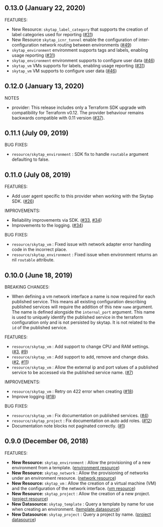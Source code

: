 ## 0.13.0 (January 22, 2020)

FEATURES:
* New Resource: `skytap_label_category` that supports the creation of label categories used for reporting ([#31](https://github.com/terraform-providers/terraform-provider-skytap/issues/31))
* New Resource `skytap_icnr_tunnel` enable the configuration of inter-configuration network routing between environments ([#49](https://github.com/terraform-providers/terraform-provider-skytap/issues/49))
* `skytap_environment` environment supports tags and labels, enabling usage reporting ([#31](https://github.com/terraform-providers/terraform-provider-skytap/issues/31))
* `skytap_environment` environment supports to configure user data ([#46](https://github.com/terraform-providers/terraform-provider-skytap/issues/46))
* `skytap_vm` VMs supports for labels, enabling usage reporting ([#31](https://github.com/terraform-providers/terraform-provider-skytap/issues/31))
* `skytap_vm` VM supports to configure user data ([#46](https://github.com/terraform-providers/terraform-provider-skytap/issues/46))
 
## 0.12.0 (January 13, 2020)

NOTES
* provider: This release includes only a Terraform SDK upgrade with compatibility for Terraform v0.12. The provider behaviour remains backwards compatible with 0.11 version ([#37](https://github.com/terraform-providers/terraform-provider-skytap/issues/37)).

## 0.11.1 (July 09, 2019)

BUG FIXES:

* `resource/skytap_environment` : SDK fix to handle `routable` argument defaulting to false.

## 0.11.0 (July 08, 2019)

FEATURES:

* Add user agent specific to this provider when working with the Skytap SDK. ([#26](https://github.com/terraform-providers/terraform-provider-skytap/issues/26))

IMPROVEMENTS:

* Reliability improvements via SDK. ([#33](https://github.com/terraform-providers/terraform-provider-skytap/issues/33), [#34](https://github.com/terraform-providers/terraform-provider-skytap/issues/34))
* Improvements to the logging. ([#34](https://github.com/terraform-providers/terraform-provider-skytap/issues/34))

BUG FIXES:

* `resource/skytap_vm` : Fixed issue with network adapter error handling code in the incorrect place.
* `resource/skytap_environment` : Fixed issue when environment returns an nil `routable` attribute.

## 0.10.0 (June 18, 2019)

BREAKING CHANGES:

* When defining a vm network interface a name is now required for each published service. This means all existing configuration describing published services will require the addition of this new `name` argument. The name is defined alongside the `internal_port` argument. This name is used to uniquely identify the published service in the terraform configuration only and is not persisted by skytap. It is not related to the `id` of the published service.

FEATURES:

* `resource/skytap_vm` : Add support to change CPU and RAM settings. ([#3](https://github.com/terraform-providers/terraform-provider-skytap/issues/3), [#9](https://github.com/terraform-providers/terraform-provider-skytap/issues/9))
* `resource/skytap_vm` : Add support to add, remove and change disks. ([#2](https://github.com/terraform-providers/terraform-provider-skytap/issues/2), [#11](https://github.com/terraform-providers/terraform-provider-skytap/issues/11))
* `resource/skytap_vm` : Allow the external ip and port values of a published service to be accessed via the published service name. ([#7](https://github.com/terraform-providers/terraform-provider-skytap/issues/7))

IMPROVEMENTS:

* `resource/skytap_vm` : Retry on 422 error when creating ([#18](https://github.com/terraform-providers/terraform-provider-skytap/issues/18))
* Improve logging ([#18](https://github.com/terraform-providers/terraform-provider-skytap/issues/18))

BUG FIXES:

* `resource/skytap_vm` : Fix documentation on published services. ([#4](https://github.com/terraform-providers/terraform-provider-skytap/issues/4))
* `resource/skytap_project` : Fix documentation on auto add roles. ([#12](https://github.com/terraform-providers/terraform-provider-skytap/issues/12))
* Documentation note blocks not paginated correctly. ([#1](https://github.com/terraform-providers/terraform-provider-skytap/issues/1))

## 0.9.0 (December 06, 2018)

FEATURES:

* **New Resource:** `skytap_environment` : Allow the provisioning of a new environment from a template. ([environment resource](https://github.com/terraform-providers/terraform-provider-skytap/commit/b8659204298067bbdbc5def7a408328f6ed324b4))
* **New Resource:** `skytap_network` : Allow the provisioning of networks under an environment resource. ([network resource](https://github.com/terraform-providers/terraform-provider-skytap/commit/f89b1aa1a04d7fa09c640ab973403870cab8574d))
* **New Resource:** `skytap_vm` : Allow the creation of a virtual machine (VM) and the configuration of the network interface. ([vm resource](https://github.com/terraform-providers/terraform-provider-skytap/commit/19b03ef4c7c55cfb7765fd357668f266e6714ebc))
* **New Resource:** `skytap_project` : Allow the creation of a new project. ([project resource](https://github.com/terraform-providers/terraform-provider-skytap/commit/8b22ac59a4cf619a7b692d7b10d5886cd9cbf3e8))
* **New Datasource:** `skytap_template` : Query a template by name for use when creating an environment. ([template datasource](https://github.com/terraform-providers/terraform-provider-skytap/commit/ec560944d0765daf8399f65949fd0b1879a11275))
* **New Datasource:** `skytap_project` : Query a project by name. ([project datasource](https://github.com/terraform-providers/terraform-provider-skytap/commit/8b22ac59a4cf619a7b692d7b10d5886cd9cbf3e8))
